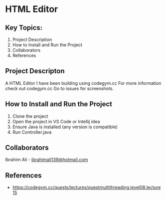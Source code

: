 # HTML Editor

## Key Topics:
1. Project Description  
2. How to Install and Run the Project
3. Collaborators
4. References

## Project Descripton
A HTML Editor I have been building using codegym.cc For more information check out codegym.cc Go to issues for screenshots.

## How to Install and Run the Project
1. Clone the project
2. Open the project in VS Code or Intellij idea
3. Ensure Java is installed (any version is compatible)
4. Run Controller.java

## Collaborators  
Ibrahim Ali - ibrahimali139@hotmail.com  

## References
- https://codegym.cc/quests/lectures/questmultithreading.level08.lecture15
